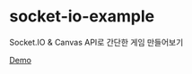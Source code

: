 # socket-io-example

Socket.IO & Canvas API로 간단한 게임 만들어보기

[Demo](https://gint0nic-town.herokuapp.com/)

